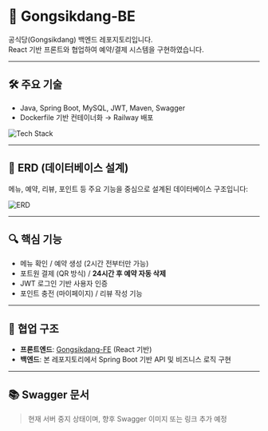 # 🍱 Gongsikdang-BE

공식당(Gongsikdang) 백엔드 레포지토리입니다.  
React 기반 프론트와 협업하여 예약/결제 시스템을 구현하였습니다.

---

## 🛠 주요 기술
- Java, Spring Boot, MySQL, JWT, Maven, Swagger
- Dockerfile 기반 컨테이너화 → Railway 배포

![Tech Stack](https://github.com/user-attachments/assets/2d125323-6c5d-4464-8224-ed8b7fb95ff8)

---

## 📐 ERD (데이터베이스 설계)

메뉴, 예약, 리뷰, 포인트 등 주요 기능을 중심으로 설계된 데이터베이스 구조입니다:

![ERD](https://github.com/user-attachments/assets/bc537204-1008-4b96-9bb8-e6767a51735d)

---

## 🔍 핵심 기능
- 메뉴 확인 / 예약 생성 (2시간 전부터만 가능)
- 포트원 결제 (QR 방식) / **24시간 후 예약 자동 삭제**
- JWT 로그인 기반 사용자 인증
- 포인트 충전 (마이페이지) / 리뷰 작성 기능

---

## 🤝 협업 구조
- **프론트엔드**: [Gongsikdang-FE](https://github.com/KNU-HAEDAL/Gongsikdang-FE) (React 기반)
- **백엔드**: 본 레포지토리에서 Spring Boot 기반 API 및 비즈니스 로직 구현

---

## 📚 Swagger 문서
> 현재 서버 중지 상태이며, 향후 Swagger 이미지 또는 링크 추가 예정
